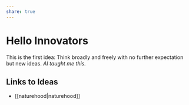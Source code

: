 ```yaml
---
share: true
---
```



# Hello Innovators
This is the first idea: Think broadly and freely with no further expectation but new ideas.
*AI taught me this.*

## Links to Ideas
- [[naturehood|naturehood]]
